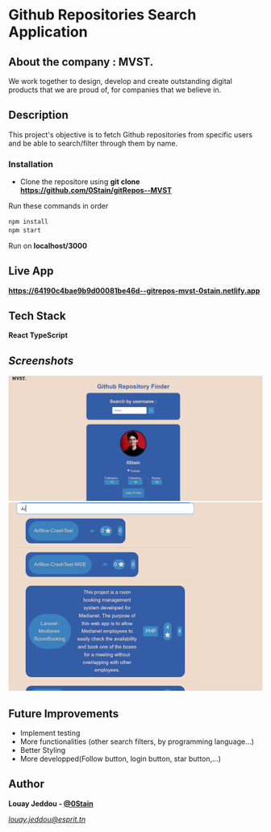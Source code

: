 # Github Repositories Search Application

## About the company : **MVST.**

We work together to design, develop and create outstanding digital products that we are proud of, for companies that we believe in.


## Description

This project's objective is to fetch Github repositories from specific users and be able to search/filter through them by name.

### Installation

* Clone the repositore using **git clone https://github.com/0Stain/gitRepos--MVST**

Run these commands in order

``` bash
npm install
npm start
```
Run on **localhost/3000**

## **Live App**

**https://64190c4bae9b9d00081be46d--gitrepos-mvst-0stain.netlify.app**

## Tech Stack

**React TypeScript**

## *Screenshots*

<img src="./public/Git1.png">
<img src="./public/Git2.png">

## **Future Improvements**

* Implement testing
* More functionalities (other search filters, by programming language...)
* Better Styling
* More developped(Follow button, login button, star button,...)


## Author 
**Louay Jeddou - [@0Stain](https://github.com/0Stain)**

*louay.jeddou@esprit.tn*
